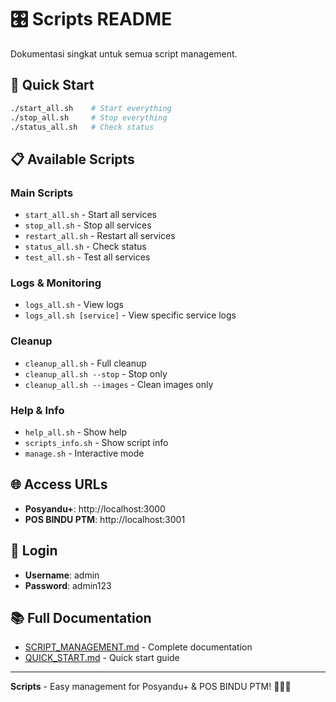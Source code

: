 # 🎛️ Scripts README

Dokumentasi singkat untuk semua script management.

## 🚀 **Quick Start**

```bash
./start_all.sh    # Start everything
./stop_all.sh     # Stop everything
./status_all.sh   # Check status
```

## 📋 **Available Scripts**

### **Main Scripts**
- `start_all.sh` - Start all services
- `stop_all.sh` - Stop all services
- `restart_all.sh` - Restart all services
- `status_all.sh` - Check status
- `test_all.sh` - Test all services

### **Logs & Monitoring**
- `logs_all.sh` - View logs
- `logs_all.sh [service]` - View specific service logs

### **Cleanup**
- `cleanup_all.sh` - Full cleanup
- `cleanup_all.sh --stop` - Stop only
- `cleanup_all.sh --images` - Clean images only

### **Help & Info**
- `help_all.sh` - Show help
- `scripts_info.sh` - Show script info
- `manage.sh` - Interactive mode

## 🌐 **Access URLs**

- **Posyandu+**: http://localhost:3000
- **POS BINDU PTM**: http://localhost:3001

## 🔑 **Login**

- **Username**: admin
- **Password**: admin123

## 📚 **Full Documentation**

- [SCRIPT_MANAGEMENT.md](SCRIPT_MANAGEMENT.md) - Complete documentation
- [QUICK_START.md](QUICK_START.md) - Quick start guide

---

**Scripts** - Easy management for Posyandu+ & POS BINDU PTM! 🚀🇮🇩
